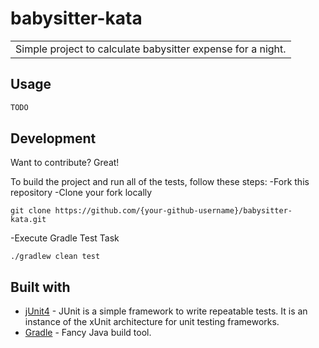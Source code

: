 # babysitter-kata
<table>
<tr>
<td>
  Simple project to calculate babysitter expense for a night.
</td>
</tr>
</table>

## Usage

```java
TODO
```

## Development
Want to contribute? Great!

To build the project and run all of the tests, follow these steps:
-Fork this repository
-Clone your fork locally
```
git clone https://github.com/{your-github-username}/babysitter-kata.git
```
-Execute Gradle Test Task
```
./gradlew clean test
```

## Built with 

- [jUnit4](http://junit.org/junit4/) - JUnit is a simple framework to write repeatable tests. It is an instance of the xUnit architecture for unit testing frameworks.
- [Gradle](https://gradle.org/) - Fancy Java build tool.
